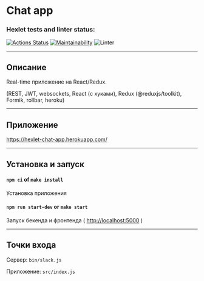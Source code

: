 # Chat app
### Hexlet tests and linter status:
[![Actions Status](https://github.com/Ivankalachikov/frontend-project-lvl4/workflows/hexlet-check/badge.svg)](https://github.com/Ivankalachikov/frontend-project-lvl4/actions)
[![Maintainability](https://api.codeclimate.com/v1/badges/1e97ac089079f0ca62d8/maintainability)](https://codeclimate.com/github/Ivankalachikov/frontend-project-lvl4/maintainability)
![Linter](https://github.com/Ivankalachikov/frontend-project-lvl4/workflows/Linter/badge.svg)

---
## Описание
Real-time приложение на React/Redux.

(REST, JWT, websockets, React (с хуками), Redux (@reduxjs/toolkit), Formik, rollbar, heroku)

---
## Приложение
https://hexlet-chat-app.herokuapp.com/

---
## Установка и запуск
#### `npm ci` of `make install`
Установка приложения

#### `npm run start-dev`  or  `make start`
Запуск бекенда и фронтенда ( [http://localhost:5000](http://localhost:5000) )

---
## Точки входа

Сервер: `bin/slack.js` 

Приложение: `src/index.js`

                                                                
